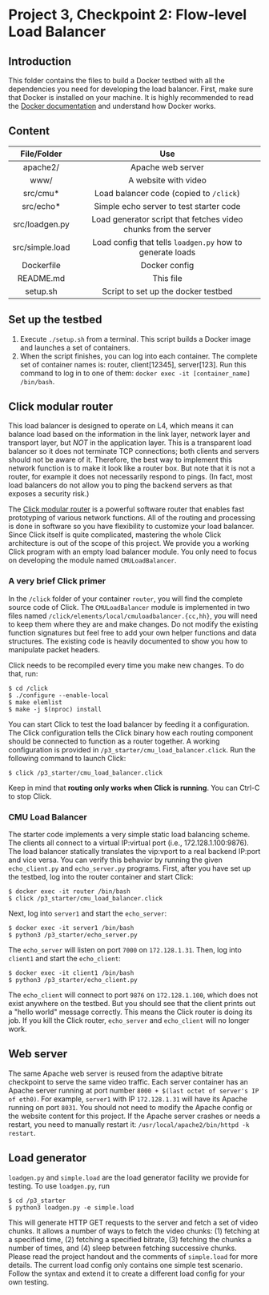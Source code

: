 # Project 3, Checkpoint 2: Flow-level Load Balancer

## Introduction
This folder contains the files to build a Docker testbed with all the
dependencies you need for developing the load balancer.
First, make sure that Docker is installed on your machine. It is highly recommended
to read the [Docker documentation](https://docs.docker.com/) and understand how Docker
works. 

## Content
| File/Folder | Use                                     |
| :---------: | :-------------------------------------: |
| apache2/    | Apache web server                       |
| www/        | A website with video                    |
| src/cmu*    | Load balancer code (copied to `/click`) |
| src/echo*   | Simple echo server to test starter code |
| src/loadgen.py | Load generator script that fetches video chunks from the server |
| src/simple.load | Load config that tells `loadgen.py` how to generate loads |
| Dockerfile  | Docker config                           |
| README.md   | This file                               |
| setup.sh    | Script to set up the docker testbed     |

## Set up the testbed
  1. Execute `./setup.sh` from a terminal. This script builds a Docker image and
  launches a set of containers.
  2. When the script finishes, you can log into each container. The complete
  set of container names is: router, client[12345], server[123]. Run this
  command to log in to one of them:
  `docker exec -it [container_name] /bin/bash`.

## Click modular router
This load balancer is designed to operate on L4, which means it can balance
load based on the information in the link layer, network layer and transport layer,
but *NOT* in the application layer.
This is a transparent load balancer so it does not terminate TCP connections;
both clients and servers should not be aware of it. Therefore, the best way to
implement this network function is to make it look like a router box. But note
that it is not a router, for example it does not necessarily respond to pings.
(In fact, most load balancers do not allow you to ping the backend servers as 
that exposes a security risk.)

The [Click modular router](https://github.com/kohler/click#readme) is a powerful
software router that enables fast prototyping of various network functions. All
of the routing and processing is done in software so you have 
flexibility to customize your load balancer. Since Click itself is quite
complicated, mastering the whole Click architecture is out of the scope of this
project. We provide you a working Click program with an empty load balancer
module. You only need to focus on developing the module named `CMULoadBalancer`.

### A very brief Click primer
In the `/click` folder of your container `router`, you will find the complete
source code of Click. The `CMULoadBalancer` module is implemented in two files
named `/click/elements/local/cmuloadbalancer.{cc,hh}`, you will need to keep
them where they are and make changes. Do not modify the existing function
signatures but feel free to add your own helper functions and data structures.
The existing code is heavily documented to show you how to manipulate packet
headers.

Click needs to be recompiled every time you make new changes. To do that, run:
```
$ cd /click
$ ./configure --enable-local
$ make elemlist
$ make -j $(nproc) install
```

You can start Click to test the load balancer by feeding it a configuration. The
Click configuration tells the Click binary how each routing component should be
connected to function as a router together. A working configuration is provided
in `/p3_starter/cmu_load_balancer.click`. Run the following command to launch
Click:
```
$ click /p3_starter/cmu_load_balancer.click
```
Keep in mind that **routing only works when Click is running**. You can Ctrl-C to
stop Click.

### CMU Load Balancer
The starter code implements a very simple static load balancing scheme. The
clients all connect to a virtual IP:virtual port (i.e., 172.128.1.100:9876). The
load balancer statically translates the vip:vport to a real backend IP:port and
vice versa. You can verify this behavior by running the given `echo_client.py`
and `echo_server.py` programs.
First, after you have set up the testbed, log into the router container and start Click:
```
$ docker exec -it router /bin/bash
$ click /p3_starter/cmu_load_balancer.click
```
Next, log into `server1` and start the `echo_server`:
```
$ docker exec -it server1 /bin/bash
$ python3 /p3_starter/echo_server.py
```
The `echo_server` will listen on port `7000` on `172.128.1.31`. Then, log into
`client1` and start the `echo_client`:
```
$ docker exec -it client1 /bin/bash
$ python3 /p3_starter/echo_client.py
```
The `echo_client` will connect to port `9876` on `172.128.1.100`, which does not
exist anywhere on the testbed. But you should see that the client prints out a
"hello world" message correctly. This means the Click router is doing its job.
If you kill the Click router, `echo_server` and `echo_client` will no longer
work.
  
## Web server
The same Apache web server is reused from the adaptive bitrate checkpoint to serve
the same video traffic. Each server container has an Apache server running at
port number `8000 + $(last octet of server's IP of eth0)`. For example,
`server1` with IP `172.128.1.31` will have its Apache running on port `8031`.
You should not need to modify the Apache config or the website content for this
project. If the Apache server crashes or needs a restart, you need to manually
restart it: `/usr/local/apache2/bin/httpd -k restart`.

## Load generator
`loadgen.py` and `simple.load` are the load generator facility we provide for
testing. To use `loadgen.py`, run
```
$ cd /p3_starter
$ python3 loadgen.py -e simple.load
```
This will generate HTTP GET requests to the server and fetch a set of video
chunks. It allows a number of ways to fetch the video chunks: (1) fetching at
a specified time, (2) fetching a specified bitrate, (3) fetching the chunks a
number of times, and (4) sleep between fetching successive chunks. Please read the project handout and the
comments of `simple.load` for more details. The current load config only contains
one simple test scenario. Follow the syntax and extend it to create a different load
config for your own testing.

